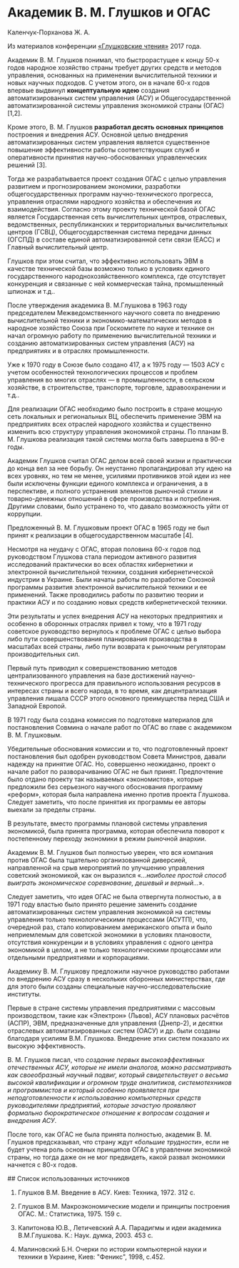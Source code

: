 # Академик В. М. Глушков и ОГАС

Каленчук-Порханова Ж. А.

Из материалов конференции [«Глушковские чтения»](../index.md) 2017 года.

Академик В. М. Глушков понимал, что быстрорастущее к концу 50-х годов народное хозяйство страны требует других средств и методов управления, основанных на применении вычислительной техники и новых научных подходов. С учетом этого, он в начале 60-х годов впервые выдвинул **концептуальную идею** создания автоматизированных систем управления (АСУ) и Общегосударственной автоматизированной системы управления экономикой страны (ОГАС) [1,2].

Кроме этого, В. М. Глушков **разработал десять основных принципов** построения и внедрения АСУ. Основной целью внедрения автоматизированных систем управления является существенное повышение эффективности работы соответствующих служб и оперативности принятия научно-обоснованных управленческих решений [3].

Тогда же разрабатывается проект создания ОГАС с целью управления развитием и прогнозированием экономики, разработки общегосударственных программ научно-технического прогресса, управления отраслями народного хозяйства и обеспечения их взаимодействия. Согласно этому проекту технической базой ОГАС является Государственная сеть вычислительных центров, отраслевых, ведомственных, республиканских и территориальных вычислительных центров (ГСВЦ), Общегосударственная система передачи данных (ОГСПД) в составе единой автоматизированной сети связи (ЕАСС) и Главный вычислительный центр.

Глушков при этом считал, что эффективно использовать ЭВМ в качестве технической базы возможно только в условиях единого государственного народнохозяйственного комплекса, где отсутствует конкуренция и связанные с ней коммерческая тайна, промышленный шпионаж и т.д..

После утверждения академика В. М.Глушкова в 1963 году председателем Межведомственного научного совета по внедрению вычислительной техники и экономико-математических методов в народное хозяйство Союза при Госкомитете по науке и технике он начал огромную работу по применению вычислительной техники и созданию автоматизированных систем управления (АСУ) на предприятиях и в отраслях промышленности.

Уже к 1970 году в Союзе было создано 417, а к 1975 году — 1503 АСУ с учетом особенностей технологических процессов и проблем управления во многих отраслях — в промышленности, в сельском хозяйстве, в строительстве, транспорте, торговле, здравоохранении и т.д..

Для реализации ОГАС необходимо было построить в стране мощную сеть локальных и региональных ВЦ, обеспечить применение ЭВМ на предприятиях всех отраслей народного хозяйства и существенно изменить всю структуру управления экономикой страны. По планам В. М. Глушкова реализация такой системы могла быть завершена в 90-е годы.

Академик Глушков считал ОГАС делом всей своей жизни и практически до конца вел за нее борьбу. Он неустанно пропагандировал эту идею на всех уровнях, но тем не менее, усилиями противников этой идеи из нее были исключены функции единого комплекса и ограничения, а в перспективе, и полного устранения элементов рыночной стихии и товарно-денежных отношений в сфере производства и потребления. Другими словами, было устранено то, что давало возможность уйти от коррупции.

Предложенный В. М. Глушковым проект ОГАС в 1965 году не был принят к реализации в общегосударственном масштабе [4].

Несмотря на неудачу с ОГАС, вторая половина 60-х годов под руководством Глушкова стала периодом активного развития исследований практически во всех областях кибернетики и электронной вычислительной техники, создания кибернетической индустрии в Украине. Были начаты работы по разработке Союзной программы развития электронной вычислительной техники и ее применений. Также проводились работы по развитию теории и практики АСУ и по созданию новых средств кибернетической техники.

Эти результаты и успех внедрения АСУ на некоторых предприятиях и особенно в оборонных отраслях привел к тому, что в 1971 году советское руководство вернулось к проблеме ОГАС с целью выбора либо пути совершенствования планирования производства в масштабах всей страны, либо пути возврата к рыночным регуляторам производительных сил.

Первый путь приводил к совершенствованию методов централизованного управления на базе достижений научно-технического прогресса для правильного использования ресурсов в интересах страны и всего народа, в то время, как децентрализация управления лишала СССР этого основного преимущества перед США и Западной Европой.

В 1971 году была создана комиссия по подготовке материалов для постановления Совмина о начале работ по ОГАС во главе с академиком В. М. Глушковым.

Убедительные обоснования комиссии и то, что подготовленный проект постановления был одобрен руководством Совета Министров, давали надежду на принятие ОГАС. Но, совершенно неожиданно, проект о начале работ по разворачиванию ОГАС не был принят. Предпочтение было отдано проекту так называемых «экономистов», которые предложили без серьезного научного обоснования программу «реформ», которая была направлена именно против проекта Глушкова. Следует заметить, что после принятия их программы ее авторы выехали за пределы страны.

В результате, вместо программы плановой системы управления экономикой, была принята программа, которая обеспечила поворот к постепенному переходу экономики в режим рыночной анархии.

Академик В. М. Глушков был полностью уверен, что вся компания против ОГАС была тщательно организованной диверсией, направленной на срыв мероприятий по улучшению управления советский экономикой, как он выразился «*...наиболее простой способ выиграть экономическое соревнование, дешевый и верный...*».

Следует заметить, что идея ОГАС не была отвергнута полностью, а в 1971 году властью было принято решение заменить создание автоматизированных систем управления экономикой на системы управления только технологическими процессами (АСУТП), что, очередной раз, стало копированием американского опыта и было неприемлемым для советской экономики в условиях плановости, отсутствия конкуренции и в условиях управления с одного центра экономикой в целом, а не только технологическими процессами или отдельными предприятиями и корпорациями.

Академику В. М. Глушкову предложили научное руководство работами по внедрению АСУ сразу в нескольких оборонных министерствах, где для этого были созданы специальные научно-исследовательские институты.

Первые в стране системы управления предприятиями с массовым производством, такие как «Электрон» (Львов), АСУ плановых расчётов (АСПР), ЭВМ, предназначенные для управления (Днепр-2), и десятки отраслевых автоматизированных систем (ОАСУ) и др. были созданы благодаря усилиям В.М. Глушкова. Внедрение этих систем показало их высокую эффективность.

В. М. Глушков писал, что *создание первых высокоэффективных отечественных АСУ, которые не имели аналогов, можно рассматривать как своеобразный научный подвиг, который свидетельствует о весьма высокой квалификации и огромном труде аналитиков, системотехников и программистов и который особенно проявляется при неподготовленности к использованию компьютерных средств руководителями предприятий, которые зачастую проявляют формально бюрократическое отношение к вопросам создания и внедрения АСУ*.

После того, как ОГАС не была принята полностью, академик В. М. Глушков предсказывал, что страну ждут «*большие трудности*», если не будет учтена роль основных принципов ОГАС в управлении экономикой страны, но тогда даже он не мог предвидеть, какой развал экономики начнется с 80-х годов.

## Список использованных источников

1. Глушков В.М. Введение в АСУ. Киев: Техника, 1972. 312 с.

2. Глушков В.М. Макроэкономические модели и принципы построения ОГАС. М.: Статистика, 1975. 159 с.

3. Капитонова Ю.В., Летичевский А.А. Парадигмы и идеи академика В.М.Глушкова. К.: Наук. думка, 2003. 453 с.

4. Малиновский Б.Н. Очерки по истории компьютерной науки и техники в Украине, Киев: "Феникс", 1998, с.452.